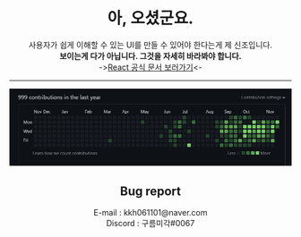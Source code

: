 <div align=center>
<h1>아, 오셨군요.</h1>
<span>사용자가 쉽게 이해할 수 있는 UI를 만들 수 있어야 한다는게 제 신조입니다.</span><br>
<b>보이는게 다가 아닙니다. 그것을 자세히 바라봐야 합니다.</b><br/>
  <span>-><a href='https://ko.reactjs.org/docs/accessibility.html'>React 공식 문서 보러가기</a><-</span>
<hr>
<img src = "./999contributions.png" title="Congratulations My 999 Contributions!!!"/>
<h2>
Bug report
</h2>
E-mail : kkh061101@naver.com<br>
Discord : 구름미각#0067<br>
</div>
